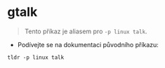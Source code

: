 # gtalk

> Tento příkaz je aliasem pro `-p linux talk`.

- Podívejte se na dokumentaci původního příkazu:

`tldr -p linux talk`

